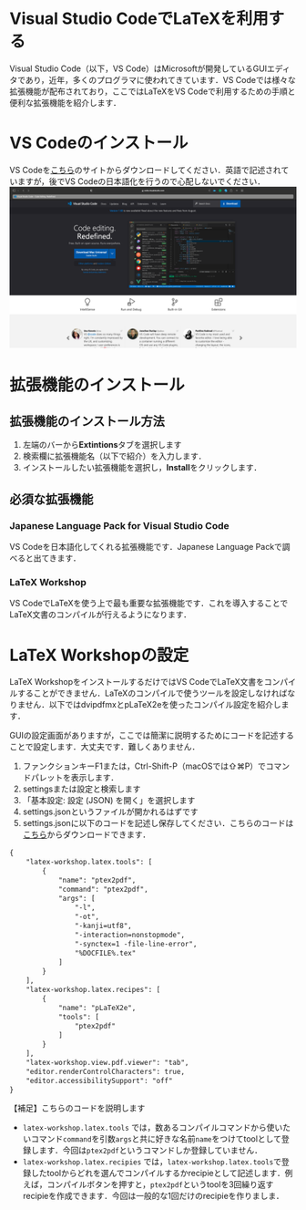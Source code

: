 # Visual Studio CodeでLaTeXを利用する
Visual Studio Code（以下，VS Code）はMicrosoftが開発しているGUIエディタであり，近年，多くのプログラマに使われてきています．VS Codeでは様々な拡張機能が配布されており，ここではLaTeXをVS Codeで利用するための手順と便利な拡張機能を紹介します．

# VS Codeのインストール
VS Codeを[こちら](https://code.visualstudio.com)のサイトからダウンロードしてください．英語で記述されていますが，後でVS Codeの日本語化を行うので心配しないでください．
![vscode-web](https://github.com/CrossupCEO/LaTeX-Documents/blob/main/vscode/img/vscode-web.png)

# 拡張機能のインストール
## 拡張機能のインストール方法
1. 左端のバーから**Extintions**タブを選択します
2. 検索欄に拡張機能名（以下で紹介）を入力します．
3. インストールしたい拡張機能を選択し，**Install**をクリックします．

## 必須な拡張機能
### Japanese Language Pack for Visual Studio Code
VS Codeを日本語化してくれる拡張機能です．Japanese Language Packで調べると出てきます．

### LaTeX Workshop
VS CodeでLaTeXを使う上で最も重要な拡張機能です．これを導入することでLaTeX文書のコンパイルが行えるようになります．

# LaTeX Workshopの設定
LaTeX WorkshopをインストールするだけではVS CodeでLaTeX文書をコンパイルすることができません．LaTeXのコンパイルで使うツールを設定しなければなりません．以下ではdvipdfmxとpLaTeX2eを使ったコンパイル設定を紹介します．

GUIの設定画面がありますが，ここでは簡潔に説明するためにコードを記述することで設定します．大丈夫です．難しくありません．
1. ファンクションキーF1または，Ctrl-Shift-P（macOSでは⇧⌘P）でコマンドパレットを表示します．
2. settingsまたは設定と検索します
3. 「基本設定: 設定 (JSON) を開く」を選択します
4. settings.jsonというファイルが開かれるはずです
5. settings.jsonに以下のコードを記述し保存してください．こちらのコードは[こちら](https://github.com/CrossupCEO/LaTeX-Documents/blob/main/settings.json)からダウンロードできます．
```
{
    "latex-workshop.latex.tools": [
        {
            "name": "ptex2pdf",
            "command": "ptex2pdf",
            "args": [
                "-l",
                "-ot",
                "-kanji=utf8",
                "-interaction=nonstopmode",
                "-synctex=1 -file-line-error",
                "%DOCFILE%.tex"
            ]
        }
    ],
    "latex-workshop.latex.recipes": [
        {
            "name": "pLaTeX2e",
            "tools": [
                "ptex2pdf"
            ]
        }
    ],
    "latex-workshop.view.pdf.viewer": "tab",
    "editor.renderControlCharacters": true,
    "editor.accessibilitySupport": "off"
}
```

【補足】こちらのコードを説明します

- `latex-workshop.latex.tools` では，数あるコンパイルコマンドから使いたいコマンド`command`を引数`args`と共に好きな名前`name`をつけてtoolとして登録します．今回は`ptex2pdf`というコマンドしか登録していません．
- `latex-workshop.latex.recipies` では，`latex-workshop.latex.tools`で登録したtoolからどれを選んでコンパイルするかrecipieとして記述します．例えば，コンパイルボタンを押すと，`ptex2pdf`というtoolを3回繰り返すrecipieを作成できます．今回は一般的な1回だけのrecipieを作りましま．
